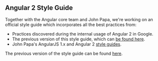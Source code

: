 ## Angular 2 Style Guide

Together with the Angular core team and John Papa, we're working on an official style guide which incorporates all the best practices from:

- Practices discovered during the internal usage of Angular 2 in Google.
- The previous version of this style guide, which can [be found here](./old/README.md).
- John Papa's AngularJS 1.x and Angular 2 [style guides](https://github.com/johnpapa/angular-styleguide).

The previous version of the style guide can be found [here](./old/README.md).
